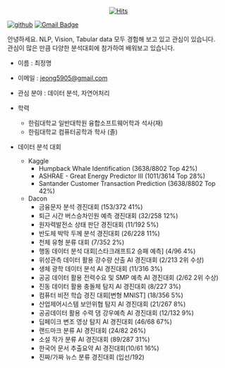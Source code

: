 <div align=center>
  
[![Hits](https://hits.seeyoufarm.com/api/count/incr/badge.svg?url=https%3A%2F%2Fgithub.com%2Fjeongmyeong)](https://github.com/jeongmyeong)

</div>

[![github](http://img.shields.io/badge/-Tech%20blog-black?style=flat-square&logo=github&link=https://github.com/jeongmyeong)](https://github.com/jeongmyeong) 
[![Gmail Badge](https://img.shields.io/badge/-Gmail-d14836?style=flat-square&logo=Gmail&logoColor=white&link=mailto:jeong5905@gmail.com)](mailto:jeong5905@gmail.com)
</div>


안녕하세요.
NLP, Vision, Tabular data 모두 경험해 보고 있고 관심이 있습니다.  
관심이 많은 만큼 다양한 분석대회에 참가하여 배워보고 있습니다.  



- 이름 : 최정명  
- 이메일 : jeong5905@gmail.com  
- 관심 분야 : 데이터 분석, 자연어처리
- 학력
  - 한림대학교 일반대학원 융합소프트웨어학과 석사(재)
  - 한림대학교 컴퓨터공학과 학사 (졸)  
  
- 데이터 분석 대회
  - Kaggle
    - Humpback Whale Identification (3638/8802 Top 42%)
    - ASHRAE - Great Energy Predictor III (1011/3614 Top 28%)
    - Santander Customer Transaction Prediction (3638/8802 Top 42%)
  - Dacon
    - 금융문자 분석 경진대회 (153/372 41%)
    - 퇴근 시간 버스승차인원 예측 경진대회 (32/258 12%)
    - 원자력발전소 상태 판단 경진대회 (11/192 5%)
    - 반도체 박막 두께 분석 경진대회 (26/228 11%)
    - 천체 유형 분류 대회 (7/352 2%)
    - 행동 데이터 분석 대회[스타크래프트2 승패 예측] (4/96 4%) 
    - 위성관측 데이터 활용 강수량 산출 AI 경진대회 (2/213 2위 수상)
    - 생체 광학 데이터 분석 AI 경진대회 (11/316 3%)
    - 공공 데이터 활용 전력수요 및 SMP 예측 AI 경진대회 (2/62 2위 수상)
    - 진동 데이터 활용 충돌체 탐지 AI 경진대회 (8/227 3%)
    - 컴퓨터 비전 학습 경진 대회[변형 MNIST] (18/356 5%) 
    - 산업제어시스템 보안위협 탐지 AI 경진대회 (21/267 8%)
    - 공공데이터 활용 수력 댐 강우예측 AI 경진대회 (12/132 9%)
    - 딥페이크 변조 영상 탐지 AI 경진대회 (46/68 67%)
    - 랜드마크 분류 AI 경진대회 (24/82 26%)
    - 소설 작가 분류 AI 경진대회 (89/287 31%)
    - 한국어 문서 추출요약 AI 경진대회(10/61 16%)
    - 진짜/가짜 뉴스 분류 경진대회 (입선/192)
<!--
**JeongMyeong/JeongMyeong** is a ✨ _special_ ✨ repository because its `README.md` (this file) appears on your GitHub profile.

Here are some ideas to get you started:
[![Linkedin Badge](https://img.shields.io/badge/-LinkedIn-blue?style=flat-square&logo=Linkedin&logoColor=white&link=https://www.linkedin.com/in/seong-yun-byeon-8183a8113/)](https://www.linkedin.com/in/seong-yun-byeon-8183a8113/) 
- 🔭 I’m currently working on ...
- 🌱 I’m currently learning ...
- 👯 I’m looking to collaborate on ...
- 🤔 I’m looking for help with ...
- 💬 Ask me about ...
- 📫 How to reach me: ...
- 😄 Pronouns: ...
- ⚡ Fun fact: ...
-->

  </div>
